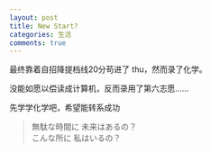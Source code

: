 ```yaml
---
layout: post
title: New Start?
categories: 生活
comments: true
---
```


最终靠着自招降提档线20分苟进了 thu，然而录了化学。

没能如愿以偿读成计算机，反而录用了第六志愿……

先学学化学吧，希望能转系成功

> 無駄な時間に 未来はあるの？    
> こんな所に 私はいるの？     
